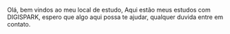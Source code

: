 Olá, bem vindos ao meu local de estudo,
Aqui estão meus estudos com DIGISPARK, espero que algo aqui possa te ajudar, qualquer duvida entre em contato.